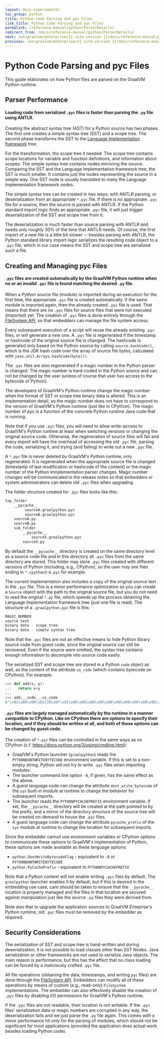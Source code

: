 ```yaml
---
layout: docs-experimental
toc_group: python
title: Python Code Parsing and pyc Files
link_title: Python Code Parsing and pyc Files
permalink: /reference-manual/python/ParserDetails/
redirect_from: /docs/reference-manual/python/ParserDetails/
next: /en/graalvm/enterprise/{{ site.version }}/docs/reference-manual/python/Jython/
previous: /en/graalvm/enterprise/{{ site.version }}/docs/reference-manual/python/Interoperability/
---
```

# Python Code Parsing and pyc Files

This guide elaborates on how Python files are parsed on the GraalVM Python runtime.

## Parser Performance

#### Loading code from serialized `.pyc` files is faster than parsing the `.py` file using ANTLR.

Creating the abstract syntax tree (AST) for a Python source has two phases.
The first one creates a simple syntax tree (SST) and a scope tree.
The second phase transforms the SST to the [Language Implementation framework](https://www.graalvm.org/graalvm-as-a-platform/language-implementation-framework/) tree.

For the transformation, the scope tree it needed.
The scope tree contains scope locations for variable and function definitions, and information about scopes.
The simple syntax tree contains nodes mirroring the source.
Comparing the SST and the Language Implementation framework tree, the SST is much smaller.
It contains just the nodes representing the source in a simple way.
One SST node is usually translated to many the Language Implementation framework nodes.

The simple syntax tree can be created in two ways: with ANTLR parsing, or deserialization from an appropriate `*.pyc` file.
If there is no appropriate `.pyc` file for a source, then the source is parsed with ANTLR.
If the Python standard import logic finds an appropriate `.pyc` file, it will just trigger deserialization of the SST and scope tree from it.

The deserialization is much faster than source parsing with ANTLR and needs only roughly 30% of the time that ANTLR needs.
Of course, the first import of a new file is a little bit slower -- besides parsing with ANTLR, the Python standard library import logic serializes the resulting code object to a `.pyc` file, which in our case means
the SST and scope tree are serialized such a file.


## Creating and Managing pyc Files

#### `.pyc` files are created automatically by the GraalVM Python runtime when no or an invalid `.pyc` file is found matching the desired `.py` file.

When a Python source file (module) is imported during an execution for the first time, the appropriate `.pyc` file is created automatically.
If the same module is imported again, then the already created `.pyc` file is used.
That means that there are no `.pyc` files for source files that were not executed (imported) yet.
The creation of `.pyc` files is done entirely through the [FileSystem API](https://www.graalvm.org/sdk/javadoc/org/graalvm/polyglot/io/FileSystem.html), so that embedders can manage the file system access.

Every subsequent execution of a script will reuse the already existing `.pyc` files, or will generate a new one.
A `.pyc` file is regenerated if the timestamp or hashcode of the original source file is changed.
The hashcode is generated only based on the Python source by calling `source.hashCode()`, which is the JDK hash code over the array of source file bytes, calculated with `java.util.Arrays.hashCode(byte[])`.

The `.pyc` files are also regenerated if a magic number in the Python parser is changed.
The magic number is hard-coded in the Python source and can not be changed by the user (unless of course that user has access to the bytecode of Python).

The developers of GraalVM's Python runtime change the magic number when the format of SST or scope tree binary data is altered.
This is an implementation detail, so the magic number does not have to correspond to the version of GraalVM's Python runtime (just like in CPython).
The magic number of pyc is a function of the concrete Python runtime Java code that is running.

Note that if you use `.pyc` files, you will need to allow write-access to GraalVM's Python runtime at least when switching versions or changing the original source code.
Otherwise, the regeneration of source files will fail and every import will have the overhead of accessing the old `.pyc` file, parsing the code, serializing it, and trying (and failing) to write out a new `.pyc` file.

A `*.pyc` file is never deleted by GraalVM's Python runtime, only regenerated.
It is regenerated when the appropriate source file is changed (timestamp of last modification or hashcode of the content) or the magic number of the Python imnplementation parser changes.
Magic number changes will be communicated in the release notes so that embedders or system administrators can delete old `.pyc` files when upgrading.

The folder structure created for `.pyc` files looks like this:
```python
top_folder
    __pycache__
         sourceA.graalpython.pyc
         sourceB.graalpython.pyc
    sourceA.py
    sourceB.py
    sub_folder
        __pycache__
            sourceX.graalpython.pyc
        sourceX.py
```

By default the `__pycache__` directory is created on the same directory level as a source code file and in this directory all `.pyc` files from the same directory are stored.
This folder may store `.pyc` files created with different versions of Python (including, e.g., CPython), so the user may see files ending in `*.cpython3-6.pyc` for example.

The current implementation also includes a copy of the original source text in the `.pyc` file.
This is a minor performance optimization so you can create a `Source` object with the path to the original source file, but you do not need to read the original `*.py` file, which speeds up the process obtaining the Language Implementation framework tree (just one file is read).
The structure of a `.graalpython.pyc` file is this:
```python
MAGIC_NUMBER
source text
binary data - scope tree
binary data - simple syntax tree
```

Note that the `.pyc` files are not an effective means to hide Python library source code from guest code, since the original source can still be recovered.
Even if the source were omitted, the syntax tree contains enough information to decompile into source code easily.

The serialized SST and scope tree are stored in a Python `code` object as well, as the content of the attribute `co_code` (which contains bytecode on CPython). For example:
```python
>>> def add(x, y):
...   return x+y
...
>>> add.__code__.co_code
b'\x01\x00\x00\x02[]K\xbf\xd1\x00\x00\x00\x00\x00\x00\x00\x00\x00\x00\x00\x00 ...'
```

#### `.pyc` files are largely managed automatically by the runtime in a manner compatible to CPython. Like on CPython there are options to specify their location, and if they should be written at all, and both of these options can be changed by guest code.

The creation of `*.pyc` files can be controlled in the same ways as on CPython
(c.f. https://docs.python.org/3/using/cmdline.html):

  * GraalVM's Python launcher (`graalpython`) reads the `PYTHONDONTWRITEBYTECODE`
    environment variable. If this is set to a non-empty string, Python will not
    try to write `.pyc` files when importing modules.
  * The launcher command line option `-B`, if given, has the same effect as the
    above.
  * A guest language code can change the attribute `dont_write_bytecode` of the
    `sys` built-in module at runtime to change the behavior for subsequent
    imports.
  * The launcher reads the `PYTHONPYCACHEPREFIX` environment variable. If set,
    the `__pycache__` directory will be created at the path pointed to by the
    prefix, and a mirror of the directory structure of the source tree will be
    created on-demand to house the `.pyc` files.
  * A guest language code can change the attribute `pycache_prefix` of the `sys`
    module at runtime to change the location for subsequent imports.

Since the embedder cannot use environment variables or CPython options to
communicate these options to GraalVM's implementation of Python, these options are made available as
these language options:

  * `python.DontWriteBytecodeFlag` - equivalent to `-B` or `PYTHONDONTWRITEBYTECODE`
  * `python.PyCachePrefix` - equivalent to `PYTHONPYCACHEPREFIX`


Note that a Python context will not enable writing `.pyc` files by default.
The `graalpython` launcher enables it by default, but if this is desired in the embedding use case, care should be taken to ensure that the `__pycache__` location is properly managed and the files in that location are secured against manipulation just like the source `.py` files they were derived from.

Note also that to upgrade the application sources to GraalVM Enteprise's Python runtime, old `.pyc`
files must be removed by the embedder as required.

## Security Considerations

The serialization of SST and scope tree is hand-written and during deserialization, it is not possible to load classes other than SST Nodes.
Java serialization or other frameworks are not used to serialize Java objects.
The main reason is performance, but this has the effect that no class loading can be forced by a maliciously crafted `.pyc` file.

All file operations (obtaining the data, timestamps, and writing `pyc` files)
are done through the [FileSystem API](https://www.graalvm.org/sdk/javadoc/org/graalvm/polyglot/io/FileSystem.html). Embedders can modify all of these operations by means of custom (e.g., read-only) `FileSystem` implementations.
The embedder can also effectively disable the creation of `.pyc` files by disabling I/O permissions for GraalVM's Python runtime.

If the `.pyc` files are not readable, their location is not writable.
If the `.pyc` files' serialization data or magic numbers are corrupted in any way, the deserialization fails and we just parse the `.py` file again.
This comes with a minor performance hit *only* for the parsing of modules, which should not be significant for most applications (provided the application does actual work besides loading Python code).
